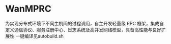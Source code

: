 # WanMPRC

为实现分布式环境下不同主机间的过程调用，自主开发轻量级 RPC 框架，集成自定义通信协议、服务注册中心、日志系统及高并发网络模型，具备高性能与良好扩展性
一键编译见autobuild.sh
